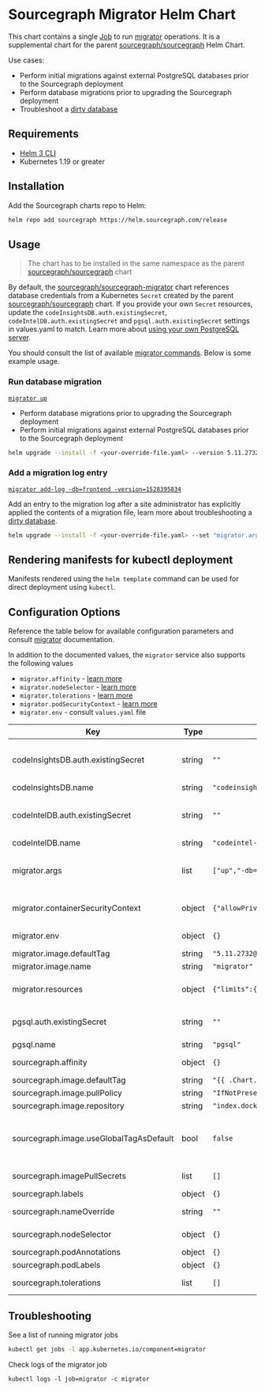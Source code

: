 <!--
  DO NOT EDIT README.md directly.
  README.md is automatically generated from README.md.gotmpl
-->

# Sourcegraph Migrator Helm Chart

This chart contains a single [Job] to run [migrator] operations. It is a supplemental chart for the parent [sourcegraph/sourcegraph] Helm Chart.

Use cases:

- Perform initial migrations against external PostgreSQL databases prior to the Sourcegraph deployment
- Perform database migrations prior to upgrading the Sourcegraph deployment
- Troubleshoot a [dirty database]

## Requirements

* [Helm 3 CLI](https://helm.sh/docs/intro/install/)
* Kubernetes 1.19 or greater

## Installation

Add the Sourcegraph charts repo to Helm:

```sh
helm repo add sourcegraph https://helm.sourcegraph.com/release
```

## Usage

> The chart has to be installed in the same namespace as the parent [sourcegraph/sourcegraph] chart

By default, the [sourcegraph/sourcegraph-migrator] chart references database credentials from a Kubernetes `Secret` created by the parent [sourcegraph/sourcegraph] chart. If you provide your own `Secret` resources, update the `codeInsightsDB.auth.existingSecret`, `codeIntelDB.auth.existingSecret` and `pgsql.auth.existingSecret` settings in values.yaml to match. Learn more about [using your own PostgreSQL server].

You should consult the list of available [migrator commands]. Below is some example usage.

### Run database migration

[`migrator up`](https://docs.sourcegraph.com/admin/how-to/manual_database_migrations#up)

- Perform database migrations prior to upgrading the Sourcegraph deployment
- Perform initial migrations against external PostgreSQL databases prior to the Sourcegraph deployment

```sh
helm upgrade --install -f <your-override-file.yaml> --version 5.11.2732 sg-migrator sourcegraph/sourcegraph-migrator
```

### Add a migration log entry

[`migrator add-log -db=frontend -version=1528395834`](https://docs.sourcegraph.com/admin/how-to/manual_database_migrations#add-log)

Add an entry to the migration log after a site administrator has explicitly applied the contents of a migration file, learn more about troubleshooting a [dirty database].

```sh
helm upgrade --install -f <your-override-file.yaml> --set "migrator.args={add-log,-db=frontend,-version=1528395834}" --version 5.11.2732 sg-migrator sourcegraph/sourcegraph-migrator
```

## Rendering manifests for kubectl deployment

Manifests rendered using the `helm template` command can be used for direct deployment using `kubectl`.

## Configuration Options

Reference the table below for available configuration parameters and consult [migrator] documentation.

In addition to the documented values, the `migrator` service also supports the following values

- `migrator.affinity` - [learn more](https://kubernetes.io/docs/concepts/scheduling-eviction/assign-pod-node/#affinity-and-anti-affinity)
- `migrator.nodeSelector` - [learn more](https://kubernetes.io/docs/concepts/scheduling-eviction/assign-pod-node/#nodeselector)
- `migrator.tolerations` - [learn more](https://kubernetes.io/docs/concepts/scheduling-eviction/taint-and-toleration/)
- `migrator.podSecurityContext` - [learn more](https://kubernetes.io/docs/tasks/configure-pod-container/security-context/#set-the-security-context-for-a-pod)
- `migrator.env` - consult `values.yaml` file

| Key | Type | Default | Description |
|-----|------|---------|-------------|
| codeInsightsDB.auth.existingSecret | string | `""` | Name of existing secret to use for codeinsights-db credentials This should match the setting in the sourcegraph chart values |
| codeInsightsDB.name | string | `"codeinsights-db"` |  |
| codeIntelDB.auth.existingSecret | string | `""` | Name of existing secret to use for codeintel-db credentials This should match the setting in the sourcegraph chart values |
| codeIntelDB.name | string | `"codeintel-db"` |  |
| migrator.args | list | `["up","-db=all"]` | Override default `migrator` container args Available commands can be found at https://docs.sourcegraph.com/admin/how-to/manual_database_migrations |
| migrator.containerSecurityContext | object | `{"allowPrivilegeEscalation":false,"readOnlyRootFilesystem":true,"runAsGroup":101,"runAsUser":100}` | Security context for the `migrator` container, learn more from the [Kubernetes documentation](https://kubernetes.io/docs/tasks/configure-pod-container/security-context/#set-the-security-context-for-a-container) |
| migrator.env | object | `{}` | Environment variables for the `migrator` container |
| migrator.image.defaultTag | string | `"5.11.2732@sha256:e633e2e6e88b2d720a7d75b0c64d591dfdcd1949673a3e8ce291677b986fbdbe"` | Docker image tag for the `migrator` image |
| migrator.image.name | string | `"migrator"` | Docker image name for the `migrator` image |
| migrator.resources | object | `{"limits":{"cpu":"500m","memory":"100M"},"requests":{"cpu":"100m","memory":"50M"}}` | Resource requests & limits for the `migrator` container, learn more from the [Kubernetes documentation](https://kubernetes.io/docs/concepts/configuration/manage-resources-containers/) |
| pgsql.auth.existingSecret | string | `""` | Name of existing secret to use for pgsql credentials This should match the setting in the sourcegraph chart values |
| pgsql.name | string | `"pgsql"` |  |
| sourcegraph.affinity | object | `{}` | Affinity, learn more from the [Kubernetes documentation](https://kubernetes.io/docs/concepts/scheduling-eviction/assign-pod-node/#affinity-and-anti-affinity) |
| sourcegraph.image.defaultTag | string | `"{{ .Chart.AppVersion }}"` | Global docker image tag |
| sourcegraph.image.pullPolicy | string | `"IfNotPresent"` | Global docker image pull policy |
| sourcegraph.image.repository | string | `"index.docker.io/sourcegraph"` | Global docker image registry or prefix |
| sourcegraph.image.useGlobalTagAsDefault | bool | `false` | When set to true, sourcegraph.image.defaultTag is used as the default defaultTag for all services, instead of service-specific default defaultTags |
| sourcegraph.imagePullSecrets | list | `[]` | Mount named secrets containing docker credentials |
| sourcegraph.labels | object | `{}` | Add a global label to all resources |
| sourcegraph.nameOverride | string | `""` | Set a custom name for the app.kubernetes.io/name annotation |
| sourcegraph.nodeSelector | object | `{}` | NodeSelector, learn more from the [Kubernetes documentation](https://kubernetes.io/docs/concepts/configuration/assign-pod-node/#nodeselector) |
| sourcegraph.podAnnotations | object | `{}` | Add extra annotations to attach to all pods |
| sourcegraph.podLabels | object | `{}` | Add extra labels to attach to all pods |
| sourcegraph.tolerations | list | `[]` | Tolerations, learn more from the [Kubernetes documentation](https://kubernetes.io/docs/concepts/scheduling-eviction/taint-and-toleration/) |

## Troubleshooting

See a list of running migrator jobs

```sh
kubectl get jobs -l app.kubernetes.io/component=migrator
```

Check logs of the migrator job

```sb
kubectl logs -l job=migrator -c migrator
```

[sourcegraph/sourcegraph]: ../sourcegraph/
[sourcegraph/sourcegraph-migrator]: ./
[dirty database]: https://docs.sourcegraph.com/admin/how-to/dirty_database
[migrator]: https://docs.sourcegraph.com/admin/how-to/manual_database_migrations
[migrator commands]: https://docs.sourcegraph.com/admin/how-to/manual_database_migrations#commands
[job]: https://kubernetes.io/docs/concepts/workloads/controllers/job/
[add-log]: https://docs.sourcegraph.com/admin/how-to/manual_database_migrations#add-log
[using your own postgresql server]: https://docs.sourcegraph.com/admin/external_services/postgres#instructions
